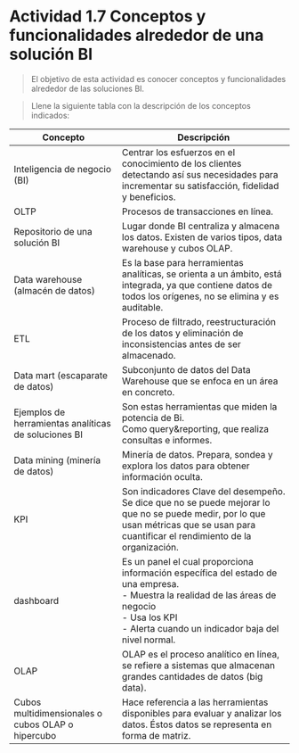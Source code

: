 # Actividad 1.7 Conceptos y funcionalidades alrededor de una solución BI

> El objetivo de esta actividad es conocer conceptos y funcionalidades alrededor de las soluciones BI.

> Llene la siguiente tabla con la descripción de los conceptos indicados:

| Concepto                                              | Descripción                                                                                                                                                                                                        |
| ----------------------------------------------------- | ------------------------------------------------------------------------------------------------------------------------------------------------------------------------------------------------------------------- |
| Inteligencia de negocio (BI)                          | Centrar los esfuerzos en el conocimiento de los clientes detectando así sus necesidades para incrementar su satisfacción, fidelidad y beneficios.                                                                   |
| OLTP                                                  | Procesos de transacciones en línea.                                                                                                                                                                                 |
| Repositorio de una solución BI                       | Lugar donde BI centraliza y almacena los datos. Existen de varios tipos, data warehouse y cubos OLAP.                                                                                                               |
| Data warehouse (almacén de datos)                    | Es la base para herramientas analíticas, se orienta a un ámbito, está integrada, ya que contiene datos de todos los orígenes, no se elimina y es auditable.                                                         |
| ETL                                                   | Proceso de filtrado, reestructuración de los datos y eliminación de inconsistencias antes de ser almacenado.                                                                                                        |
| Data mart (escaparate de datos)                       | Subconjunto de datos del Data Warehouse que se enfoca en un área en concreto.                                                                                                                                       |
| Ejemplos de herramientas analíticas de soluciones BI | Son estas herramientas que miden la potencia de Bi.<br>Como query&reporting, que realiza consultas e informes.                                                                                                      |
| Data mining (minería de datos)                       | Minería de datos. Prepara, sondea y explora los datos para obtener información oculta.                                                                                                                              |
| KPI                                                   | Son indicadores Clave del desempeño. Se dice que no se puede mejorar lo que no se puede medir, por lo que usan métricas que se usan para cuantificar el rendimiento de la organización.                             |
| dashboard                                             | Es un panel el cual proporciona información específica del estado de una empresa.<br>			- Muestra la realidad de las áreas de negocio<br>			- Usa los KPI<br>			- Alerta cuando un indicador baja del nivel normal. |
| OLAP                                                  | OLAP es el proceso analítico en línea, se refiere a sistemas que almacenan grandes cantidades de datos (big data).                                                                                                  |
| Cubos multidimensionales o cubos OLAP o hipercubo     | Hace referencia a las herramientas disponibles para evaluar y analizar los datos. Éstos datos se representa en forma de matriz.                                                                                     |
